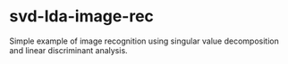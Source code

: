 svd-lda-image-rec
=================

Simple example of image recognition using singular value decomposition and linear discriminant analysis.
